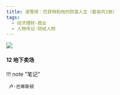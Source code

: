 ```yaml
---
title: 滚雪球：巴菲特和他的财富人生（套装共2册）
tags:
  - 经济理财-商业
  - 人物传记-财经人物
---
```


![](https://cdn.weread.qq.com/weread/cover/86/YueWen_907585/s_YueWen_907585.jpg)


#### 12 地下卖场




!!! note "笔记"

	 卢·巴蒂斯顿 

